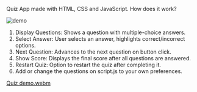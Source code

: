Quiz App made with HTML, CSS and JavaScript. How does it work?

![demo](https://github.com/user-attachments/assets/f7cbcc3e-68b0-4f47-8bde-b2b9e88e2701)

1. Display Questions: Shows a question with multiple-choice answers.
2. Select Answer: User selects an answer, highlights correct/incorrect options.
3. Next Question: Advances to the next question on button click.
4. Show Score: Displays the final score after all questions are answered.
5. Restart Quiz: Option to restart the quiz after completing it.
6. Add or change the questions on script.js to your own preferences.


[Quiz demo.webm](https://github.com/user-attachments/assets/d12ce889-c949-49b7-8318-ef0e4bc432cc)

